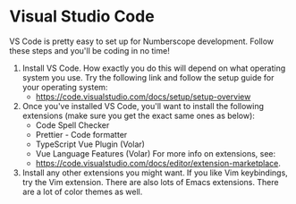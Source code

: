 # Visual Studio Code

VS Code is pretty easy to set up for Numberscope development. Follow these
steps and you'll be coding in no time!

1. Install VS Code. How exactly you do this will depend on what operating
   system you use. Try the following link and follow the setup guide for your
   operating system:
    - https://code.visualstudio.com/docs/setup/setup-overview
2. Once you've installed VS Code, you'll want to install the following
   extensions (make sure you get the exact same ones as below):
    - Code Spell Checker
    - Prettier - Code formatter
    - TypeScript Vue Plugin (Volar)
    - Vue Language Features (Volar) For more info on extensions, see:
    - https://code.visualstudio.com/docs/editor/extension-marketplace.
3. Install any other extensions you might want. If you like Vim keybindings,
   try the Vim extension. There are also lots of Emacs extensions. There are a
   lot of color themes as well.
